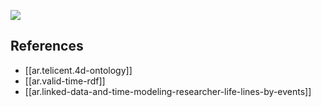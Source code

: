
![](/assets/images/2024-07-10-09-58-55.png)

## References

- [[ar.telicent.4d-ontology]]
- [[ar.valid-time-rdf]]
- [[ar.linked-data-and-time-modeling-researcher-life-lines-by-events]]